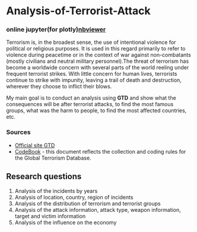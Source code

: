 # Analysis-of-Terrorist-Attack
### online jupyter(for plotly)[nbviewer](https://nbviewer.jupyter.org/github/justDaniyar/Analysis-of-Terrorist-Attacks/blob/main/Analysis-of-Terrorist-Attacks-Part3.ipynb)
Terrorism is, in the broadest sense, the use of intentional violence for political or religious purposes. It is used in this regard primarily to refer to violence during peacetime or in the context of war against non-combatants (mostly civilians and neutral military personnel).The threat of terrorism has become a worldwide concern with several parts of the world reeling under frequent terrorist strikes. With little concern for human lives, terrorists continue to strike with impunity, leaving a trail of death and destruction, wherever they choose to inflict their blows.

My main goal is to conduct an analysis using **GTD** and show what the consequences will be after terrorist attacks, to find the most famous groups, what was the harm to people, to find the most affected countries, etc.

### Sources
+ [Official site GTD](https://www.start.umd.edu/gtd/access)
+ [CodeBook](https://github.com/justDaniyarr/Analysis-of-Terrorist-Attacks/blob/master/Codebook.pdf) - this document reflects the collection and coding rules for the Global Terrorism Database.


##  Research questions

1. Analysis of the incidents by years
2. Analysis of location, country, region of incidents
3. Analysis of the distribution of terrorism and terrorist groups
4. Analysis of the attack information, attack type,  weapon information, target and victim information
5. Analysis of the influence on the economy
